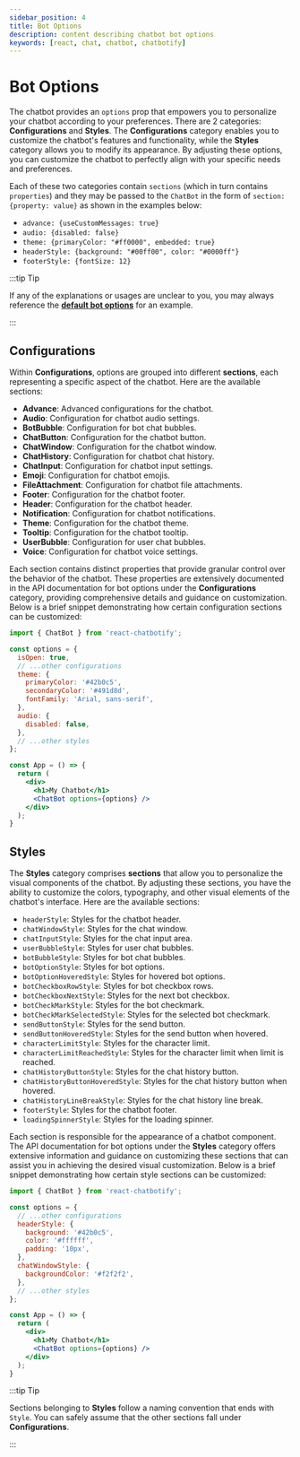 ```yaml
---
sidebar_position: 4
title: Bot Options
description: content describing chatbot bot options
keywords: [react, chat, chatbot, chatbotify]
---
```


# Bot Options

The chatbot provides an `options` prop that empowers you to personalize your chatbot according to your preferences. There are 2 categories: **Configurations** and **Styles**. The **Configurations** category enables you to customize the chatbot's features and functionality, while the **Styles** category allows you to modify its appearance. By adjusting these options, you can customize the chatbot to perfectly align with your specific needs and preferences.

Each of these two categories contain `sections` (which in turn contains `properties`) and they may be passed to the `ChatBot` in the form of
`section: {property: value}` as shown in the examples below:

- `advance: {useCustomMessages: true}`
- `audio: {disabled: false}`
- `theme: {primaryColor: "#ff0000", embedded: true}`
- `headerStyle: {background: "#00ff00", color: "#0000ff"}`
- `footerStyle: {fontSize: 12}`

:::tip Tip

If any of the explanations or usages are unclear to you, you may always reference the [**default bot options**](/docs/api/bot_options) for an example.

:::

## Configurations

Within **Configurations**, options are grouped into different **sections**, each representing a specific aspect of the chatbot. Here are the available sections:

- **Advance**: Advanced configurations for the chatbot.
- **Audio**: Configuration for chatbot audio settings.
- **BotBubble**: Configuration for bot chat bubbles.
- **ChatButton**: Configuration for the chatbot button.
- **ChatWindow**: Configuration for the chatbot window.
- **ChatHistory**: Configuration for chatbot chat history.
- **ChatInput**: Configuration for chatbot input settings.
- **Emoji**: Configuration for chatbot emojis.
- **FileAttachment**: Configuration for chatbot file attachments.
- **Footer**: Configuration for the chatbot footer.
- **Header**: Configuration for the chatbot header.
- **Notification**: Configuration for chatbot notifications.
- **Theme**: Configuration for the chatbot theme.
- **Tooltip**: Configuration for the chatbot tooltip.
- **UserBubble**: Configuration for user chat bubbles.
- **Voice**: Configuration for chatbot voice settings.

Each section contains distinct properties that provide granular control over the behavior of the chatbot. These properties are extensively documented in the API documentation for bot options under the **Configurations** category, providing comprehensive details and guidance on customization. Below is a brief snippet demonstrating how certain configuration sections can be customized:

```jsx
import { ChatBot } from 'react-chatbotify';

const options = {
  isOpen: true,
  // ...other configurations
  theme: {
    primaryColor: '#42b0c5',
    secondaryColor: '#491d8d',
    fontFamily: 'Arial, sans-serif',
  },
  audio: {
    disabled: false,
  },
  // ...other styles
};

const App = () => {
  return (
    <div>
      <h1>My Chatbot</h1>
      <ChatBot options={options} />
    </div>
  );
}
```

## Styles

The **Styles** category comprises **sections** that allow you to personalize the visual components of the chatbot. By adjusting these sections, you have the ability to customize the colors, typography, and other visual elements of the chatbot's interface. Here are the available sections:

- `headerStyle`: Styles for the chatbot header.
- `chatWindowStyle`: Styles for the chat window.
- `chatInputStyle`: Styles for the chat input area.
- `userBubbleStyle`: Styles for user chat bubbles.
- `botBubbleStyle`: Styles for bot chat bubbles.
- `botOptionStyle`: Styles for bot options.
- `botOptionHoveredStyle`: Styles for hovered bot options.
- `botCheckboxRowStyle`: Styles for bot checkbox rows.
- `botCheckboxNextStyle`: Styles for the next bot checkbox.
- `botCheckMarkStyle`: Styles for the bot checkmark.
- `botCheckMarkSelectedStyle`: Styles for the selected bot checkmark.
- `sendButtonStyle`: Styles for the send button.
- `sendButtonHoveredStyle`: Styles for the send button when hovered.
- `characterLimitStyle`: Styles for the character limit.
- `characterLimitReachedStyle`: Styles for the character limit when limit is reached.
- `chatHistoryButtonStyle`: Styles for the chat history button.
- `chatHistoryButtonHoveredStyle`: Styles for the chat history button when hovered.
- `chatHistoryLineBreakStyle`: Styles for the chat history line break.
- `footerStyle`: Styles for the chatbot footer.
- `loadingSpinnerStyle`: Styles for the loading spinner.

Each section is responsible for the appearance of a chatbot component. The API documentation for bot options under the **Styles** category offers extensive information and guidance on customizing these sections that can assist you in achieving the desired visual customization. Below is a brief snippet demonstrating how certain style sections can be customized:


```jsx
import { ChatBot } from 'react-chatbotify';

const options = {
  // ...other configurations
  headerStyle: {
    background: '#42b0c5',
    color: '#ffffff',
    padding: '10px',
  },
  chatWindowStyle: {
    backgroundColor: '#f2f2f2',
  },
  // ...other styles
};

const App = () => {
  return (
    <div>
      <h1>My Chatbot</h1>
      <ChatBot options={options} />
    </div>
  );
}
```

:::tip Tip

Sections belonging to **Styles** follow a naming convention that ends with `Style`. You can safely assume that the other sections fall under **Configurations**.

:::
